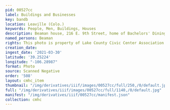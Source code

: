 ```yaml
---
pid: 00527cc
label: Buildings and Businesses
key: bandb
location: Leaville (Colo.)
keywords: People, Men, Buildings, Houses
description: Beaman house, 216 E. 9th Street, home of Bachelors' Dining Club
named_persons: Beaman
rights: This photo is property of Lake County Civic Center Association.
creation_date: 
ingest_date: '2021-03-30'
latitude: '39.25224'
longitude: "-106.28987"
format: Photo
source: Scanned Negative
order: '508'
layout: cmhc_item
thumbnail: "/img/derivatives/iiif/images/00527cc/full/250,/0/default.jpg"
full: "/img/derivatives/iiif/images/00527cc/full/1140,/0/default.jpg"
manifest: "/img/derivatives/iiif/00527cc/manifest.json"
collection: cmhc
---
```

